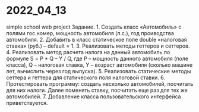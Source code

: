 # 2022_04_13
simple school web project
Задание.
    1. Создать класс «Автомобиль» с полями гос.номер, мощность автомобиля (л.с.), год проиводства автомобиля.
    2. Добавить в класс статическое поле double «налоговая ставка» (руб.) – default = 1.
    3. Реализовать методы геттеров и сеттеров. 
    4. Реализовать метод расчета налога на данный автомобиль по формуле S = P * Q – Y / Q, где P – мощность данного автомобиля (поле класса), Q – налоговая ставка, Y – возраст автомобиля (сколько машине лет, вычислить через год выпуска).
    5. Реализовать статические методы сеттера и геттера для статического поля налоговой ставки. 
    6. Протестировать программу: создать несколько автомобилей, посчитать для них налоги. Далее поменять ставку, посчитать еще раз для тех же автомобилей.
    7. Добавление класса пользовательского интерфейса приветствуется.
